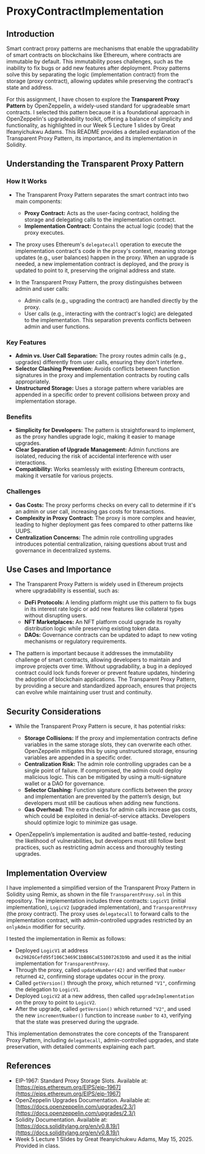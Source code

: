 # ProxyContractImplementation

## Introduction

Smart contract proxy patterns are mechanisms that enable the upgradability of smart contracts on blockchains like Ethereum, where contracts are immutable by default. This immutability poses challenges, such as the inability to fix bugs or add new features after deployment. Proxy patterns solve this by separating the logic (implementation contract) from the storage (proxy contract), allowing updates while preserving the contract's state and address.

For this assignment, I have chosen to explore the **Transparent Proxy Pattern** by OpenZeppelin, a widely-used standard for upgradeable smart contracts. I selected this pattern because it is a foundational approach in OpenZeppelin's upgradeability toolkit, offering a balance of simplicity and functionality, as highlighted in our Week 5 Lecture 1 slides by Great Ifeanyichukwu Adams. This README provides a detailed explanation of the Transparent Proxy Pattern, its importance, and its implementation in Solidity.

## Understanding the Transparent Proxy Pattern

### How It Works

* The Transparent Proxy Pattern separates the smart contract into two main components:
  * **Proxy Contract:** Acts as the user-facing contract, holding the storage and delegating calls to the implementation contract.
  * **Implementation Contract:** Contains the actual logic (code) that the proxy executes.

* The proxy uses Ethereum's `delegatecall` operation to execute the implementation contract's code in the proxy's context, meaning storage updates (e.g., user balances) happen in the proxy. When an upgrade is needed, a new implementation contract is deployed, and the proxy is updated to point to it, preserving the original address and state.

* In the Transparent Proxy Pattern, the proxy distinguishes between admin and user calls:
  * Admin calls (e.g., upgrading the contract) are handled directly by the proxy.
  * User calls (e.g., interacting with the contract's logic) are delegated to the implementation.
  This separation prevents conflicts between admin and user functions.

### Key Features

* **Admin vs. User Call Separation:** The proxy routes admin calls (e.g., upgrades) differently from user calls, ensuring they don't interfere.
* **Selector Clashing Prevention:** Avoids conflicts between function signatures in the proxy and implementation contracts by routing calls appropriately.
* **Unstructured Storage:** Uses a storage pattern where variables are appended in a specific order to prevent collisions between proxy and implementation storage.

### Benefits

* **Simplicity for Developers:** The pattern is straightforward to implement, as the proxy handles upgrade logic, making it easier to manage upgrades.
* **Clear Separation of Upgrade Management:** Admin functions are isolated, reducing the risk of accidental interference with user interactions.
* **Compatibility:** Works seamlessly with existing Ethereum contracts, making it versatile for various projects.

### Challenges

* **Gas Costs:** The proxy performs checks on every call to determine if it's an admin or user call, increasing gas costs for transactions.
* **Complexity in Proxy Contract:** The proxy is more complex and heavier, leading to higher deployment gas fees compared to other patterns like UUPS.
* **Centralization Concerns:** The admin role controlling upgrades introduces potential centralization, raising questions about trust and governance in decentralized systems.

## Use Cases and Importance

* The Transparent Proxy Pattern is widely used in Ethereum projects where upgradability is essential, such as:
  * **DeFi Protocols:** A lending platform might use this pattern to fix bugs in its interest rate logic or add new features like collateral types without disrupting users.
  * **NFT Marketplaces:** An NFT platform could upgrade its royalty distribution logic while preserving existing token data.
  * **DAOs:** Governance contracts can be updated to adapt to new voting mechanisms or regulatory requirements.

* The pattern is important because it addresses the immutability challenge of smart contracts, allowing developers to maintain and improve projects over time. Without upgradability, a bug in a deployed contract could lock funds forever or prevent feature updates, hindering the adoption of blockchain applications. The Transparent Proxy Pattern, by providing a secure and standardized approach, ensures that projects can evolve while maintaining user trust and continuity.

## Security Considerations

* While the Transparent Proxy Pattern is secure, it has potential risks:
  * **Storage Collisions:** If the proxy and implementation contracts define variables in the same storage slots, they can overwrite each other. OpenZeppelin mitigates this by using unstructured storage, ensuring variables are appended in a specific order.
  * **Centralization Risk:** The admin role controlling upgrades can be a single point of failure. If compromised, the admin could deploy malicious logic. This can be mitigated by using a multi-signature wallet or a DAO for governance.
  * **Selector Clashing:** Function signature conflicts between the proxy and implementation are prevented by the pattern’s design, but developers must still be cautious when adding new functions.
  * **Gas Overhead:** The extra checks for admin calls increase gas costs, which could be exploited in denial-of-service attacks. Developers should optimize logic to minimize gas usage.

* OpenZeppelin’s implementation is audited and battle-tested, reducing the likelihood of vulnerabilities, but developers must still follow best practices, such as restricting admin access and thoroughly testing upgrades.

## Implementation Overview

I have implemented a simplified version of the Transparent Proxy Pattern in Solidity using Remix, as shown in the file `TransparentProxy.sol` in this repository. The implementation includes three contracts: `LogicV1` (initial implementation), `LogicV2` (upgraded implementation), and `TransparentProxy` (the proxy contract). The proxy uses `delegatecall` to forward calls to the implementation contract, with admin-controlled upgrades restricted by an `onlyAdmin` modifier for security.

I tested the implementation in Remix as follows:
* Deployed `LogicV1` at address `0x29826Cefd95f106C3469C1bB86CaE51007263b9b` and used it as the initial implementation for `TransparentProxy`.
* Through the proxy, called `updateNumber(42)` and verified that `number` returned `42`, confirming storage updates occur in the proxy.
* Called `getVersion()` through the proxy, which returned `"V1"`, confirming the delegation to `LogicV1`.
* Deployed `LogicV2` at a new address, then called `upgradeImplementation` on the proxy to point to `LogicV2`.
* After the upgrade, called `getVersion()` which returned `"V2"`, and used the new `incrementNumber()` function to increase `number` to `43`, verifying that the state was preserved during the upgrade.

This implementation demonstrates the core concepts of the Transparent Proxy Pattern, including `delegatecall`, admin-controlled upgrades, and state preservation, with detailed comments explaining each part.

## References

* EIP-1967: Standard Proxy Storage Slots. Available at: [https://eips.ethereum.org/EIPS/eip-1967](https://eips.ethereum.org/EIPS/eip-1967)
* OpenZeppelin Upgrades Documentation. Available at: [https://docs.openzeppelin.com/upgrades/2.3/](https://docs.openzeppelin.com/upgrades/2.3/)
* Solidity Documentation. Available at: [https://docs.soliditylang.org/en/v0.8.19/](https://docs.soliditylang.org/en/v0.8.19/)
* Week 5 Lecture 1 Slides by Great Ifeanyichukwu Adams, May 15, 2025. Provided in class.
